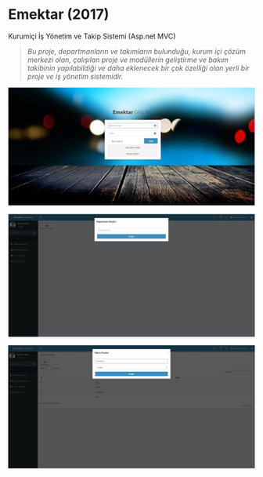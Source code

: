 # Emektar (2017)
Kurumiçi İş Yönetim ve Takip Sistemi (Asp.net MVC)

> *Bu proje, departmanların ve takımların bulunduğu, kurum içi çözüm merkezi olan, çalışılan proje ve modüllerin geliştirme ve bakım takibinin yapılabildiği ve daha eklenecek bir çok özelliği olan yerli bir proje ve iş yönetim sistemidir.*

![alt text](https://raw.githubusercontent.com/mehmetzantur/Emektar/master/SS/1.JPG)

![alt text](https://raw.githubusercontent.com/mehmetzantur/Emektar/master/SS/2.JPG)

![alt text](https://raw.githubusercontent.com/mehmetzantur/Emektar/master/SS/3.JPG)

